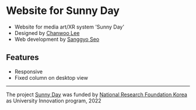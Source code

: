 # Website for Sunny Day
- Website for media art/XR system 'Sunny Day'
- Designed by [Chanwoo Lee](https://github.com/chanulee)
- Web development by [Sanggyo Seo](https://github.com/ssk7808)
## Features
- Responsive
- Fixed column on desktop view
---
The project [Sunny Day](https://ssk7808.github.io/sunnyday/) was funded by [National Research Foundation Korea](https://www.nrf.re.kr/eng/index) as University Innovation program, 2022
